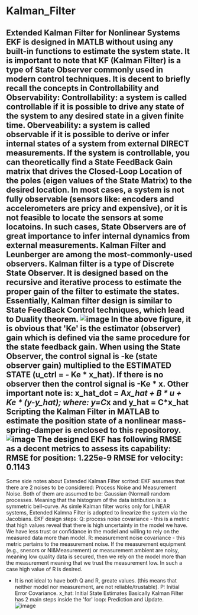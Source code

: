 # Kalman_Filter
Extended Kalman Filter for Nonlinear Systems 
EKF is designed in MATLB without using any built-in functions to estimate the system state. 
It is important to note that KF (Kalman Filter) is a type of State Observer commonly used in modern control techniques. 
It is decent to briefly recall the concepts in Controllability and Observability: 
Controllability: a system is called controllable if it is possible to drive any state of the system to any desired state in a given finite time. 
Oberveability: a system is called observable if it is possible to derive or infer internal states of a system from external DIRECT measurements. 
If the system is controllable, you can theoretically find a State FeedBack Gain matrix that drives the Closed-Loop Location of the poles (eigen values of the State Matrix) to the desired location. 
In most cases, a system is not fully observable (sensors like: encoders and accelerometers are pricy and expensive), or it is not feasible to locate the sensors at some locatoins. 
In such cases, State Observers are of great importance to infer internal dynamics from external measurements. 
Kalman Filter and Leunberger are among the most-commonly-used observers. Kalman filter is a type of Discrete State Observer. It is designed based on the recursive and iterative process to estimate the 
proper gain of the filter to estimate the states. 
Essentially, Kalman filter design is similar to State FeedBack Control techniques, which lead to Duality theorem. 
![image](https://github.com/user-attachments/assets/a80c3243-8ac7-4876-9f8e-d2d5661f23fb)
In the above figure, it is obvious that 'Ke' is the estimator (observer) gain which is defined via the same procedure for the state feedback gain. 
When using the State Observer, the control signal is -ke (state observer gain) multiplied to the ESTIMATED STATE (u_ctrl = - Ke * x_hat). If there is no observer then the control signal is -Ke * x. 
Other important note is: 
x_hat_dot = A*x_hat + B * u + Ke * (y-y_hat); where: y=C*x and y_hat = C*x_hat  
Scripting the Kalman Filter in MATLAB to estimate the position state of a nonlinear mass-spring-damper is enclosed to this repositoroy. 
![image](https://github.com/user-attachments/assets/d2b300b6-8ed8-4870-b13f-2b622fcb29ee)
The designed EKF has following RMSE as a decent metrics to assess its capability: 
RMSE for position: 1.225e-9
RMSE for velocity: 0.1143
---
Some side notes about Extended Kalman Filter scrited: 
EKF assumes that there are 2 noises to be considered: Process Noise and Measurement Noise. Both of them are assumed to be: Gaussian (Normal) random processes. Meaning that the histogram of the data istribution is: a symmetric bell-curve. 
As simle Kalman filter works only for LINEAR systems, Extended Kalmna Filter is adopted to linearize the system via the Jacobians.
EKF design steps: 
Q: process noise covariance - this is a metric that high values reveal that there is high uncertainty in the model we have. We have less trust or confidance in the model and willing to rely on the measured data more than model. 
R: measurement noise covariance - this metric pertains to the measurement noise. If the measurement equipment (e.g., snesors or NI&Measurement) or measurement ambient are noisy, meaning low quality data is secured, then we rely on the model more than the measurement meaning that we trust the measurement low. In such a case high value of R is desired. 
* It is not ideal to have both Q and R, greate values. (this means that neither model nor measurement, are not reliable/trustable). 
P: Initial Error Covariance. 
x_hat: Initial State Estimates 
Basically Kalman Filter has 2 main steps inside the 'for' loop: Prediction and Update.         
![image](https://github.com/user-attachments/assets/06f56c85-6e93-4d98-aed2-ccc33084baa2)
